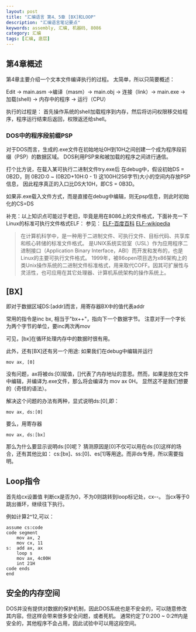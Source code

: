 ```yaml
---
layout: post
title: "汇编语言 第4、5章 [BX]和LOOP"
description: "汇编语言笔记要点"
keywords: assembly, 汇编, 机器码, 8086
category: 汇编
tags: [汇编, 底层]
---
```


## 第4章概述
第4章主要介绍一个文本文件编译执行的过程。
太简单，所以只简要概述：

Edit → main.asm →编译（masm）→ main.obj → 连接（link）→ main.exe → 加载(shell) → 内存中的程序 → 运行（CPU）

执行的过程是：
首先操作系统的shell加载程序到内存，然后将访问权限移交给程序，程序运行结束后返回，权限返还给shell。

### DOS中的程序段前缀PSP
对于DOS而言，生成的.exe文件在初始地址0H到10H之间创建一个成为程序段前缀（PSP）的数据区域。
DOS利用PSP来和被加载的程序之间进行通信。

打个比方说，在载入某可执行二进制文件try.exe后
在debug中，假设初始DS = 0B2D，则 0B2D:0 ~ (0B2D+10H:0 - 1) 这100H(256字节)大小的空间内存放PSP信息，
因此程序真正的入口比DS大10H，即CS = 0B3D。

如果非.exe载入文件方式，而是直接在debug中编辑，则无psp信息，则此时初始化的CS=DS

补充：以上知识点可能过于老旧，毕竟是用在8086上的文件格式，下面补充一下Linux的标准可执行文件格式ELF：
参见： [ELF-百度百科](http://baike.baidu.com/subview/1090277/10973487.htm#viewPageContent) [ELF-wikipedia](https://en.wikipedia.org/wiki/Executable_and_Linkable_Format)

>在计算机科学中，是一种用于二进制文件、可执行文件、目标代码、共享库和核心转储的标准文件格式。
>是UNIX系统实验室（USL）作为应用程序二进制接口（Application Binary Interface，ABI）而开发和发布的，也是Linux的主要可执行文件格式。
>1999年，被86open项目选为x86架构上的类Unix操作系统的二进制文件标准格式，用来取代COFF。因其可扩展性与灵活性，也可应用在其它处理器、计算机系统架构的操作系统上。

## [BX]
即对于数据区域DS:[addr]而言，用寄存器BX中的值代表addr

常用的指令是inc bx,
相当于"bx++"，指向下一个数据字节。
注意对于一个字长为两个字节的单位，要inc两次再mov

可见，[bx]在循环处理内存中的数据时很有用。

此外，还有[BX]还有另一个用途:
如果我们在debug中编辑并运行

    mov ax, [0]

没有问题，ax将被ds:[0]赋值，[]代表了内存地址的意思。然而，如果是放在文件中编辑，并编译为.exe文件，那么将会编译为 mov  ax 0H。
显然这不是我们想要的（奇怪的语法）。

解决这个问题的办法有两种，显式说明ds:[0],即：

    mov ax, ds:[0]

要么，用寄存器

    mov ax, ds:[bx]

那么为什么要显示说明ds:[0]呢？
猜测原因是[0]不仅可以用在ds:[0]这样的场合，还有其他比如：
cs:[bx]、ss:[0]、es[1]等用途。而非ds专用，所以需要指明。


## Loop指令
首先给cx设置值
判断cx是否为0，不为0则跳转到loop标记处，cx--。
当cx等于0跳出循环，继续往下执行。

例如计算2^12,可以：

    assume cs:code
    code segment
        mov ax, 2
        mov cx, 11
    s:  add ax, ax
        loop s
        mov ax, 4c00H
        int 21H
    code ends
    end

## 安全的内存空间
DOS并没有提供对数据的保护机制，因此DOS系统也是不安全的，可以随意修改其内容。但这样会带来很多安全问题，或者死机。
通常约定了0:200 ~ 0:2ff内是安全的，其他程序不会占用，因此试验中可以用这段空间。
